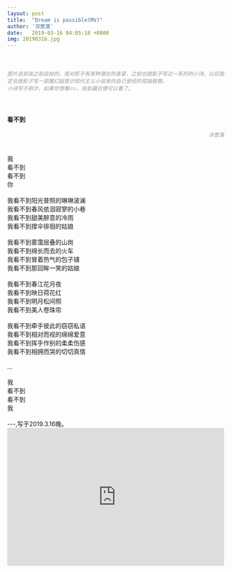 ```yaml
---
layout: post
title:  "Dream is passible(MV)"
author: '凉葱落'
date:   2019-03-16 04:05:18 +0800
img: 20190316.jpg
---
```

<br>
<h5 style="color:#999; font-size:12px;font-weight:300">图片选自我之前自拍的。我对影子有某种潜在的喜爱，之前也就影子写过一系列的小诗。以后我定会就影子写一部魔幻超意识现代主义小说来向自己曾经的孤独致敬。<br>
小诗写于刚才。如果你想看mv，拖到最后便可以看了。</h5>
<br>
<br>
<b>看不到</b>
<h5 style="color:#999; font-size:12px;font-weight:300; text-align: right;">凉葱落</h5>
<br>
我<br>
看不到<br>
看不到<br>
你<br>
<br>
我看不到阳光普照的琳琳波澜<br>
我看不到春风依洄寂寥的小巷<br>
我看不到甜美醉意的冷雨<br>
我看不到撑伞徘徊的姑娘<br>
<br>
我看不到雾霭层叠的山岗<br>
我看不到绵长而去的火车<br>
我看不到冒着热气的包子铺<br>
我看不到那回眸一笑的姑娘<br>
<br>
我看不到春江花月夜<br>
我看不到映日荷花红<br>
我看不到明月松间照<br>
我看不到美人卷珠帘<br>
<br>
我看不到牵手彼此的窃窃私语<br>
我看不到相对而视的绵绵爱意<br>
我看不到挥手作别的柔柔伤感<br>
我看不到相拥而哭的切切真情<br>
<br>
...<br>
<br>
我<br>
看不到<br>
看不到<br>
我<br>

<br>
---,写于2019.3.16晚。<br>

<iframe frameborder="0" width="100%" style="min-height:320px; width:100%; border:none;" src="https://v.qq.com/txp/iframe/player.html?vid=h0539wqeupq" allowFullScreen="true"></iframe>
